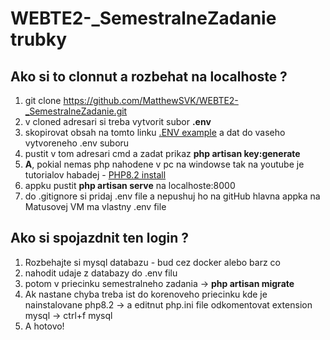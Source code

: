 # WEBTE2-_SemestralneZadanie trubky

## Ako si to clonnut a rozbehat na localhoste ?
1. git clone https://github.com/MatthewSVK/WEBTE2-_SemestralneZadanie.git
2. v cloned adresari si treba vytvorit subor **.env**
3. skopirovat obsah na tomto linku [.ENV example](https://github.com/platformsh-templates/laravel/blob/master/.env.example) a dat do vaseho vytvoreneho .env suboru
4. pustit v tom adresari cmd a zadat prikaz **php artisan key:generate**
5. **A**, pokial nemas php nahodene v pc na windowse tak na youtube je tutorialov habadej - [PHP8.2 install](https://www.youtube.com/watch?v=MPRLUd8Pmyo&t=204s&ab_channel=GeekyScript)
6. appku pustit **php artisan serve** na localhoste:8000
7. do .gitignore si pridaj .env file a nepushuj ho na gitHub hlavna appka na Matusovej VM ma vlastny .env file

## Ako si spojazdnit ten login ?
1. Rozbehajte si mysql databazu - bud cez docker alebo barz co
2. nahodit udaje z databazy do .env filu
3. potom v priecinku semestralneho zadania -> **php artisan migrate**
4. Ak nastane chyba treba ist do korenoveho priecinku kde je nainstalovane php8.2 -> a editnut php.ini file odkomentovat extension mysql -> ctrl+f mysql
5. A hotovo!